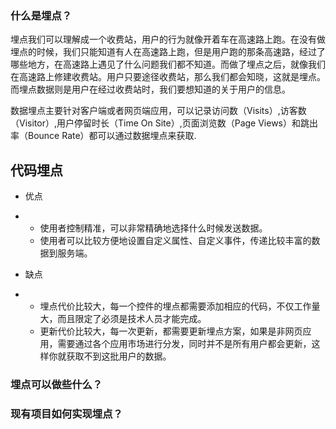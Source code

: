 ### 什么是埋点？

埋点我们可以理解成一个收费站，用户的行为就像开着车在高速路上跑。在没有做埋点的时候，我们只能知道有人在高速路上跑，但是用户跑的那条高速路，经过了哪些地方，在高速路上遇见了什么问题我们都不知道。而做了埋点之后，就像我们在高速路上修建收费站。用户只要途径收费站，那么我们都会知晓，这就是埋点。而埋点数据则是用户在经过收费站时，我们要想知道的关于用户的信息。

数据埋点主要针对客户端或者网页端应用，可以记录访问数（Visits）,访客数（Visitor）,用户停留时长（Time On Site）,页面浏览数（Page Views）和跳出率（Bounce Rate）都可以通过数据埋点来获取.

## 代码埋点

-   优点

<!---->

-   -   使用者控制精准，可以非常精确地选择什么时候发送数据。
    -   使用者可以比较方便地设置自定义属性、自定义事件，传递比较丰富的数据到服务端。

<!---->

-   缺点

<!---->

-   -   埋点代价比较大，每一个控件的埋点都需要添加相应的代码，不仅工作量大，而且限定了必须是技术人员才能完成。
    -   更新代价比较大，每一次更新，都需要更新埋点方案，如果是非网页应用，需要通过各个应用市场进行分发，同时并不是所有用户都会更新，这样你就获取不到这批用户的数据。

### 埋点可以做些什么？

### 现有项目如何实现埋点？